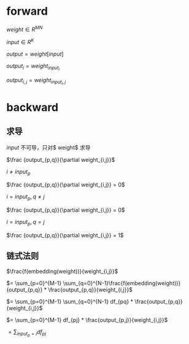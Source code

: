 # forward

$weight \in R^{MN}$

$input \in R^{K}$

$output = weight[input]$

$output_{i} = weight_{input_{i}}$

$output_{i,j} = weight_{input_{i},j}$

# backward
## 求导
$input$ 不可导，只对$ weight$ 求导

$\frac {output_{p,q}}{\partial weight_{i,j}}$

$i \neq input_{p}$

$\frac {output_{p,q}}{\partial weight_{i,j}} = 0$

$i = input_{p} , q \neq j$

$\frac {output_{p,q}}{\partial weight_{i,j}} = 0$

$i = input_{p},q = j$

$\frac {output_{p,q}}{\partial weight_{i,j}} = 1$

## 链式法则

$\frac{f(embedding(weight))}{weight_{i,j}}$

$= \sum_{p=0}^{M-1} \sum_{q=0}^{N-1}\frac{f(embedding(weight))}{output_{p,q}} * \frac{output_{p,q}}{weight_{i,j}}$

$= \sum_{p=0}^{M-1} \sum_{q=0}^{N-1} df_{pq} * \frac{output_{p,q}}{weight_{i,j}}$

$= \sum_{p=0}^{M-1}  df_{pj} * \frac{output_{p,j}}{weight_{i,j}}$

$= \sum_{input_{p}=i}  df_{pj}$
